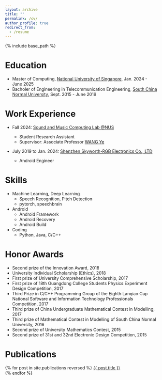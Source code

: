 ```yaml
---
layout: archive
title: ""
permalink: /cv/
author_profile: true
redirect_from:
  - /resume
---
```


{% include base_path %}

Education
======
* Master of Computing, [National University of Singapore](https://nus.edu.sg/), Jan. 2024 - June 2025
* Bacholer of Engineering in Telecommunication Engineering, [South China Normal University](https://www.scnu.edu.cn/), Sept. 2015 - June 2019


Work Experience
======
* Fall 2024: [Sound and Music Computing Lab @NUS](https://smcnus.comp.nus.edu.sg/)
  * Student Research Assistant
  * Supervisor: Associate Professor [WANG Ye](https://www.comp.nus.edu.sg/cs/people/wangye/)

* July 2019 to Jan. 2024: [Shenzhen Skyworth-RGB Electronics Co., LTD](https://www.skyworth.com/)
  * Android Engineer


Skills
======
* Machine Learning, Deep Learning
  * Speech Recognition, Pitch Detection
  * pytorch, speechbrain
* Android
  * Android Framework
  * Android Recovery
  * Android Build
* Coding
  * Python, Java, C/C++


Honor Awards
======
* Second prize of the Innovation Award, 2018
* University Individual Scholarship (Ethics), 2018
* First prize of University Comprehensive Scholarship, 2017
* First prize of 18th Guangdong College Students Physics Experiment Design Competition, 2017
* Third Prize in C/C++ Programming Group of the Eighth Lanqiao Cup National Software and Information Technology Professionals Competition, 2017
* Third prize of China Undergraduate Mathematical Contest in Modelling, 2017
* Third prize of Mathematical Contest in Modelling of South China Normal University, 2016
* Second prize of University Mathematics Contest, 2015
* Second prize of 31st and 32nd Electronic Design Competition, 2015


Publications
======
  {% for post in site.publications reversed %}
    <a href="{{ post.paperlink }}">{{ post.title }}</a><br>
  {% endfor %}

